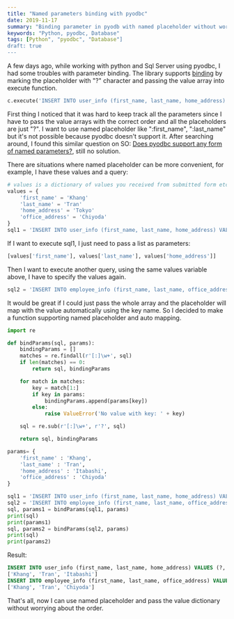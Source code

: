 ```yaml
---
title: "Named parameters binding with pyodbc"
date: 2019-11-17
summary: "Binding parameter in pyodb with named placeholder without worrying about order"
keywords: "Python, pyodbc, Database"
tags: [Python", "pyodbc", "Database"]
draft: true
---
```


A few days ago, while working with python and Sql Server using pyodbc, I had some troubles with parameter binding. The library supports [binding](https://github.com/mkleehammer/pyodbc/wiki/Binding-Parameters) by marking the placeholder with "?" character and passing the value array into execute function.
```Python
c.execute('INSERT INTO user_info (first_name, last_name, home_address) VALUES (?, ?, ?)', [first_name, last_name, home_address])
```
First thing I noticed that it was hard to keep track all the parameters since I have to pass the value arrays with the correct order and all the placeholders are just "?". I want to use named placeholder like ":first_name", ":last_name" but it's not possible because pyodbc doesn't support it. After searching around, I found this similar question on SO: [Does pyodbc support any form of named parameters?](https://stackoverflow.com/questions/32748982/does-pyodbc-support-any-form-of-named-parameters), still no solution.


There are situations where named placeholder can be more convenient, for example, I have these values and a query:
```Python
# values is a dictionary of values you received from submitted form etc
values = {
    'first_name' = 'Khang'
    'last_name' = 'Tran'
    'home_address' = 'Tokyo'
    'office_address' = 'Chiyoda'
}
sql1 = 'INSERT INTO user_info (first_name, last_name, home_address) VALUES (?, ?, ?)'
```
If I want to execute sql1, I just need to pass a list as parameters:
```Python
[values['first_name'], values['last_name'], values['home_address']]
```
Then I want to execute another query, using the same values variable above, I have to specify the values again.
```Python
sql2 = 'INSERT INTO employee_info (first_name, last_name, office_address) VALUES (?, ?, ?)'
```
It would be great if I could just pass the whole array and the placeholder will map with the value automatically using the key name.
So I decided to make a function supporting named placeholder and auto mapping.
```Python
import re

def bindParams(sql, params):
    bindingParams = []
    matches = re.findall(r'[:]\w+', sql)
    if len(matches) == 0:
        return sql, bindingParams

    for match in matches:
        key = match[1:]
        if key in params:
            bindingParams.append(params[key])
        else:
            raise ValueError('No value with key: ' + key)

    sql = re.sub(r'[:]\w+', r'?', sql)

    return sql, bindingParams

params= {
    'first_name' : 'Khang',
    'last_name' : 'Tran',
    'home_address' : 'Itabashi',
    'office_address' : 'Chiyoda'
}

sql1 = 'INSERT INTO user_info (first_name, last_name, home_address) VALUES (:first_name, :last_name, :home_address)'
sql2 = 'INSERT INTO employee_info (first_name, last_name, office_address) VALUES (:first_name, :last_name, :office_address)'
sql, params1 = bindParams(sql1, params)
print(sql)
print(params1)
sql, params2 = bindParams(sql2, params)
print(sql)
print(params2)
```
Result:
```SQL
INSERT INTO user_info (first_name, last_name, home_address) VALUES (?, ?, ?)
['Khang', 'Tran', 'Itabashi']
INSERT INTO employee_info (first_name, last_name, office_address) VALUES (?, ?, ?)
['Khang', 'Tran', 'Chiyoda']
```
That's all, now I can use named placeholder and pass the value dictionary without worrying about the order.